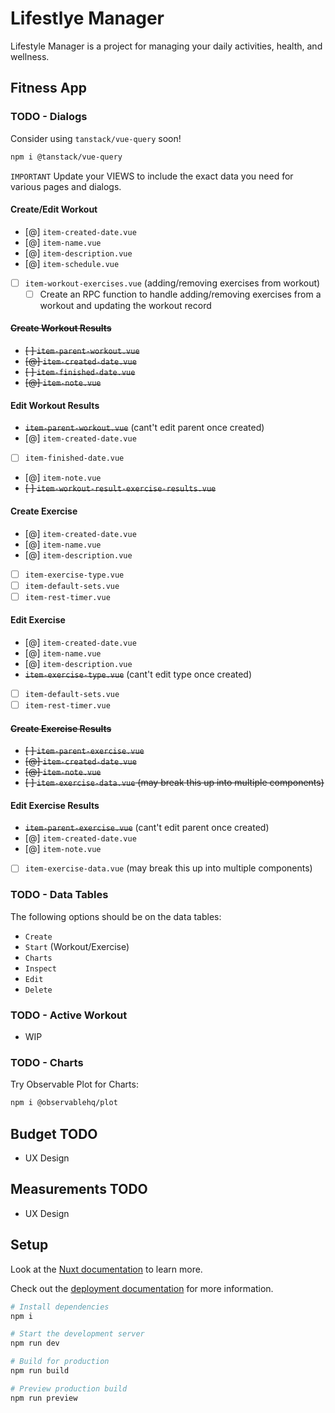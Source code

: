 # Lifestlye Manager

Lifestyle Manager is a project for managing your daily activities, health, and wellness.

## Fitness App

### TODO - Dialogs

Consider using `tanstack/vue-query` soon!

```sh
npm i @tanstack/vue-query
```

`IMPORTANT` Update your VIEWS to include the exact data you need for various pages and dialogs.

#### Create/Edit Workout

- [@] `item-created-date.vue`
- [@] `item-name.vue`
- [@] `item-description.vue`
- [@] `item-schedule.vue`
- [ ] `item-workout-exercises.vue` (adding/removing exercises from workout)
  - [ ] Create an RPC function to handle adding/removing exercises from a workout and updating the
        workout record

#### ~~Create Workout Results~~

- ~~[ ] `item-parent-workout.vue`~~
- ~~[@] `item-created-date.vue`~~
- ~~[ ] `item-finished-date.vue`~~
- ~~[@] `item-note.vue`~~

#### Edit Workout Results

- ~~`item-parent-workout.vue`~~ (cant't edit parent once created)
- [@] `item-created-date.vue`
- [ ] `item-finished-date.vue`
- [@] `item-note.vue`
- ~~[ ] `item-workout-result-exercise-results.vue`~~

#### Create Exercise

- [@] `item-created-date.vue`
- [@] `item-name.vue`
- [@] `item-description.vue`
- [ ] `item-exercise-type.vue`
- [ ] `item-default-sets.vue`
- [ ] `item-rest-timer.vue`

#### Edit Exercise

- [@] `item-created-date.vue`
- [@] `item-name.vue`
- [@] `item-description.vue`
- ~~`item-exercise-type.vue`~~ (cant't edit type once created)
- [ ] `item-default-sets.vue`
- [ ] `item-rest-timer.vue`

#### ~~Create Exercise Results~~

- ~~[ ] `item-parent-exercise.vue`~~
- ~~[@] `item-created-date.vue`~~
- ~~[@] `item-note.vue`~~
- ~~[ ] `item-exercise-data.vue` (may break this up into multiple components)~~

#### Edit Exercise Results

- ~~`item-parent-exercise.vue`~~ (cant't edit parent once created)
- [@] `item-created-date.vue`
- [@] `item-note.vue`
- [ ] `item-exercise-data.vue` (may break this up into multiple components)

### TODO - Data Tables

The following options should be on the data tables:

- `Create`
- `Start` (Workout/Exercise)
- `Charts`
- `Inspect`
- `Edit`
- `Delete`

### TODO - Active Workout

- WIP

### TODO - Charts

Try Observable Plot for Charts:

```sh
npm i @observablehq/plot
```

## Budget TODO

- UX Design

## Measurements TODO

- UX Design

## Setup

Look at the [Nuxt documentation](https://nuxt.com/docs/getting-started/introduction) to learn more.

Check out the [deployment documentation](https://nuxt.com/docs/getting-started/deployment) for more
information.

```sh
# Install dependencies
npm i

# Start the development server
npm run dev

# Build for production
npm run build

# Preview production build
npm run preview
```
